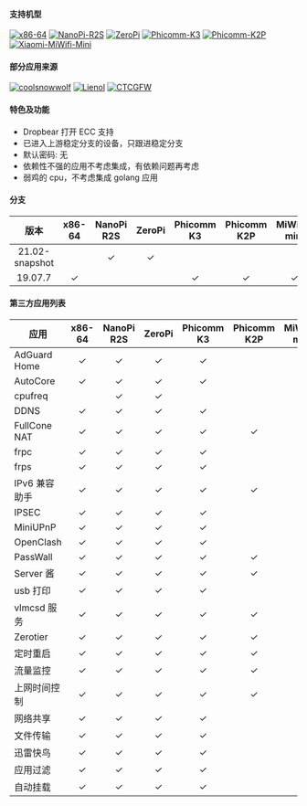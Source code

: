 #### 支持机型

[![x86-64](https://github.com/vgist/OpenWrt-Autobuild/workflows/x86-64/badge.svg)](https://github.com/vgist/OpenWrt-Autobuild/actions?query=workflow%3Ax86-64)
[![NanoPi-R2S](https://github.com/vgist/OpenWrt-Autobuild/workflows/NanoPi-R2S/badge.svg)](https://github.com/vgist/OpenWrt-Autobuild/actions?query=workflow%3ANanoPi-R2S)
[![ZeroPi](https://github.com/vgist/OpenWrt-Autobuild/workflows/ZeroPi/badge.svg)](https://github.com/vgist/OpenWrt-Autobuild/actions?query=workflow%3AZeroPi)
[![Phicomm-K3](https://github.com/vgist/OpenWrt-Autobuild/workflows/Phicomm-K3/badge.svg)](https://github.com/vgist/OpenWrt-Autobuild/actions?query=workflow%3APhicomm-K3)
[![Phicomm-K2P](https://github.com/vgist/OpenWrt-Autobuild/workflows/Phicomm-K2P/badge.svg)](https://github.com/vgist/OpenWrt-Autobuild/actions?query=workflow%3APhicomm-K2P)
[![Xiaomi-MiWifi-Mini](https://github.com/vgist/OpenWrt-Autobuild/workflows/Xiaomi-MiWifi-Mini/badge.svg)](https://github.com/vgist/OpenWrt-Autobuild/actions?query=workflow%3AXiaomi-MiWifi-Mini)

#### 部分应用来源

[![coolsnowwolf](https://img.shields.io/badge/Lede-Lean-orange.svg?style=flat&logo=appveyor)](https://github.com/coolsnowwolf/lede)
[![Lienol](https://img.shields.io/badge/OpenWrt-Lienol-orange.svg?style=flat&logo=appveyor)](https://github.com/Lienol/openwrt)
[![CTCGFW](https://img.shields.io/badge/OpenWrt-CTCGFW-orange.svg?style=flat&logo=appveyor)](https://github.com/immortalwrt/immortalwrt)

#### 特色及功能

- Dropbear 打开 ECC 支持
- 已进入上游稳定分支的设备，只跟进稳定分支
- 默认密码: 无
- 依赖性不强的应用不考虑集成，有依赖问题再考虑
- 弱鸡的 cpu，不考虑集成 golang 应用

#### 分支

| 版本           |x86-64 |NanoPi R2S|ZeroPi |Phicomm K3|Phicomm K2P|MiWiFi-mini|
|:--------------:|:-----:|:--------:|:-----:|:--------:|:---------:|:---------:|
| 21.02-snapshot |       | &check;  |&check;|          |           |           |
| 19.07.7        |&check;|          |       | &check;  |  &check;  | &check;   |

#### 第三方应用列表

| 应用        |x86-64 |NanoPi R2S|ZeroPi |Phicomm K3|Phicomm K2P|MiWiFi-mini|
|-------------|:-----:|:--------:|:-----:|:--------:|:---------:|:---------:|
|AdGuard Home |&check;| &check;  |&check;| &check;  |           |           |
| AutoCore    |&check;| &check;  |&check;| &check;  |           |           |
| cpufreq     |       | &check;  |&check;|          |           |           |
| DDNS        |&check;| &check;  |&check;| &check;  |           |           |
|FullCone NAT |&check;| &check;  |&check;| &check;  | &check;   | &check;   |
| frpc        |&check;| &check;  |&check;| &check;  |           |           |
| frps        |&check;| &check;  |&check;| &check;  |           |           |
|IPv6 兼容助手|&check;| &check;  |&check;| &check;  | &check;   | &check;   |
| IPSEC       |&check;| &check;  |&check;| &check;  |           |           |
| MiniUPnP    |&check;| &check;  |&check;| &check;  |           |           |
| OpenClash   |&check;| &check;  |&check;| &check;  |           |           |
| PassWall    |&check;| &check;  |&check;| &check;  |  &check;  | &check;   |
| Server 酱   |&check;| &check;  |&check;| &check;  |  &check;  | &check;   |
| usb 打印    |&check;| &check;  |&check;| &check;  |           | &check;   |
| vlmcsd 服务 |&check;| &check;  |&check;| &check;  |  &check;  | &check;   |
| Zerotier    |&check;| &check;  |&check;| &check;  |  &check;  | &check;   |
| 定时重启    |&check;| &check;  |&check;| &check;  |  &check;  | &check;   |
| 流量监控    |&check;| &check;  |&check;| &check;  |  &check;  | &check;   |
|上网时间控制 |&check;| &check;  |&check;| &check;  |  &check;  | &check;   |
| 网络共享    |&check;| &check;  |&check;| &check;  |           | &check;   |
| 文件传输    |&check;| &check;  |&check;| &check;  |           |           |
| 迅雷快鸟    |&check;| &check;  |&check;| &check;  |           |           |
| 应用过滤    |&check;| &check;  |&check;| &check;  |           |           |
| 自动挂载    |&check;| &check;  |&check;| &check;  |           | &check;   |
